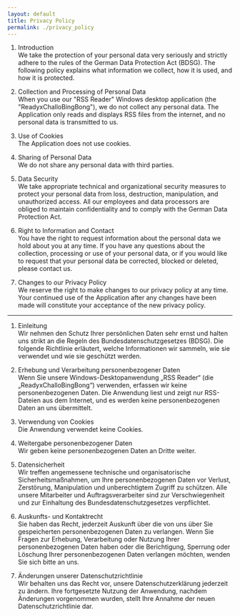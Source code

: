 ```yaml
---
layout: default
title: Privacy Policy
permalink: ./privacy_policy
---
```

1. Introduction  
We take the protection of your personal data very seriously and strictly adhere to the rules of the German Data Protection Act (BDSG). The following policy explains what information we collect, how it is used, and how it is protected.

2. Collection and Processing of Personal Data  
When you use our "RSS Reader" Windows desktop application (the "ReadyxChalloBingBong"), we do not collect any personal data. The Application only reads and displays RSS files from the internet, and no personal data is transmitted to us.

3. Use of Cookies  
The Application does not use cookies.

4. Sharing of Personal Data  
We do not share any personal data with third parties.

5. Data Security  
We take appropriate technical and organizational security measures to protect your personal data from loss, destruction, manipulation, and unauthorized access. All our employees and data processors are obliged to maintain confidentiality and to comply with the German Data Protection Act.

6. Right to Information and Contact  
You have the right to request information about the personal data we hold about you at any time. If you have any questions about the collection, processing or use of your personal data, or if you would like to request that your personal data be corrected, blocked or deleted, please contact us.

7. Changes to our Privacy Policy  
We reserve the right to make changes to our privacy policy at any time. Your continued use of the Application after any changes have been made will constitute your acceptance of the new privacy policy.


---


1. Einleitung  
Wir nehmen den Schutz Ihrer persönlichen Daten sehr ernst und halten uns strikt an die Regeln des Bundesdatenschutzgesetzes (BDSG). Die folgende Richtlinie erläutert, welche Informationen wir sammeln, wie sie verwendet und wie sie geschützt werden.

2. Erhebung und Verarbeitung personenbezogener Daten  
Wenn Sie unsere Windows-Desktopanwendung „RSS Reader“ (die „ReadyxChalloBingBong“) verwenden, erfassen wir keine personenbezogenen Daten. Die Anwendung liest und zeigt nur RSS-Dateien aus dem Internet, und es werden keine personenbezogenen Daten an uns übermittelt.

3. Verwendung von Cookies  
Die Anwendung verwendet keine Cookies.

4. Weitergabe personenbezogener Daten  
Wir geben keine personenbezogenen Daten an Dritte weiter.

5. Datensicherheit  
Wir treffen angemessene technische und organisatorische Sicherheitsmaßnahmen, um Ihre personenbezogenen Daten vor Verlust, Zerstörung, Manipulation und unberechtigtem Zugriff zu schützen. Alle unsere Mitarbeiter und Auftragsverarbeiter sind zur Verschwiegenheit und zur Einhaltung des Bundesdatenschutzgesetzes verpflichtet.

6. Auskunfts- und Kontaktrecht  
Sie haben das Recht, jederzeit Auskunft über die von uns über Sie gespeicherten personenbezogenen Daten zu verlangen. Wenn Sie Fragen zur Erhebung, Verarbeitung oder Nutzung Ihrer personenbezogenen Daten haben oder die Berichtigung, Sperrung oder Löschung Ihrer personenbezogenen Daten verlangen möchten, wenden Sie sich bitte an uns.

7. Änderungen unserer Datenschutzrichtlinie  
Wir behalten uns das Recht vor, unsere Datenschutzerklärung jederzeit zu ändern. Ihre fortgesetzte Nutzung der Anwendung, nachdem Änderungen vorgenommen wurden, stellt Ihre Annahme der neuen Datenschutzrichtlinie dar.
